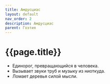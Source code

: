 ```yaml
---
title: Амдусциас
layout: default
nav_order: 2
description: Амдусциас
parent: Гоэтия
---
```


# {{page.title}}

- Единорог, превращающийся в человека.
- Вызывает звуки труб и музыку из ниоткуда.
- Ломает деревья силой мысли.
